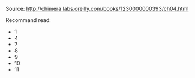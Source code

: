 
Source: http://chimera.labs.oreilly.com/books/1230000000393/ch04.html

Recommand read:
  - 1
  - 4
  - 7
  - 8
  - 9
  - 10
  - 11
